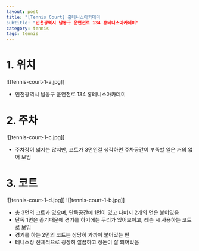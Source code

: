 ```yaml
---
layout: post
title: "[Tennis Court] 홍테니스아카데미
subtitle: "인천광역시 남동구 운연천로 134 홍테니스아카데미"
category: tennis
tags: tennis
---
```



# 1. 위치

![[tennis-court-1-a.jpg]]
- 인천광역시 남동구 운연천로 134 홍테니스아카데미


# 2. 주차

![[tennis-court-1-c.jpg]]
- 주차장이 넓지는 않지만, 코트가 3면인걸 생각하면 주차공간이 부족할 일은 
거의 없어 보임


# 3. 코트

![[tennis-court-1-d.jpg]]
![[tennis-court-1-b.jpg]]
- 총 3면의 코트가 있으며, 단독공간에 1면이 있고 나머지 2개의 면은 붙어있음
- 단독 1면은 좁기때문에 경기를 하기에는 무리가 있어보이고, 레슨 시 사용하는 코트로 보임
- 경기를 하는 2면의 코트는 상당히 가까이 붙어있는 편
- 테니스장 전체적으로 굉장히 깔끔하고 정돈이 잘 되어있음